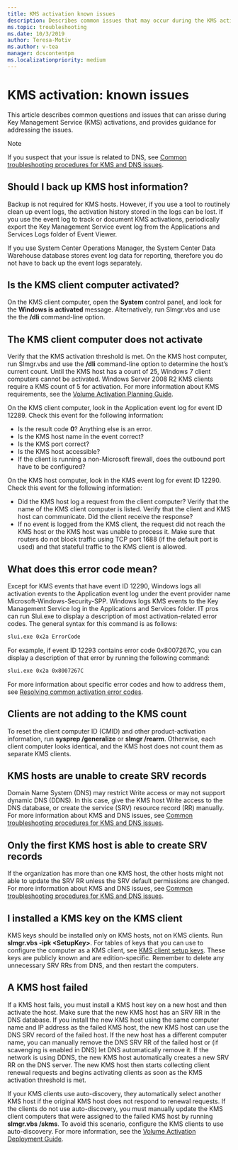 ```yaml
---
title: KMS activation known issues
description: Describes common issues that may occur during the KMS activation process, and provides resolutions and guidance
ms.topic: troubleshooting
ms.date: 10/3/2019
author: Teresa-Motiv
ms.author: v-tea
manager: dcscontentpm
ms.localizationpriority: medium
---
```


# KMS activation: known issues

This article describes common questions and issues that can arisse during Key Management Service (KMS) activations, and provides guidance for addressing the issues.

> [!NOTE]
> If you suspect that your issue is related to DNS, see [Common troubleshooting procedures for KMS and DNS issues](common-troubleshooting-procedures-kms-dns.md).

## Should I back up KMS host information?

Backup is not required for KMS hosts. However, if you use a tool to routinely clean up event logs, the activation history stored in the logs can be lost. If you use the event log to track or document KMS activations, periodically export the Key Management Service event log from the Applications and Services Logs folder of Event Viewer.

If you use System Center Operations Manager, the System Center Data Warehouse database stores event log data for reporting, therefore you do not have to back up the event logs separately.

## Is the KMS client computer activated?

On the KMS client computer, open the **System** control panel, and look for the **Windows is activated** message. Alternatively, run Slmgr.vbs and use the the **/dli** command-line option.

## The KMS client computer does not activate

Verify that the KMS activation threshold is met. On the KMS host computer, run Slmgr.vbs and use the **/dli** command-line option to determine the host’s current count. Until the KMS host has a count of 25, Windows 7 client computers cannot be activated. Windows Server 2008 R2 KMS clients require a KMS count of 5 for activation. For more information about KMS requirements, see the [Volume Activation Planning Guide](/previous-versions/tn-archive/dd878528(v=technet.10)).

On the KMS client computer, look in the Application event log for event ID 12289. Check this event for the following information:

- Is the result code **0**? Anything else is an error.
- Is the KMS host name in the event correct?
- Is the KMS port correct?
- Is the KMS host accessible?
- If the client is running a non-Microsoft firewall, does the outbound port have to be configured?

On the KMS host computer, look in the KMS event log for event ID 12290. Check this event for the following information:

- Did the KMS host log a request from the client computer? Verify that the name of the KMS client computer is listed. Verify that the client and KMS host can communicate. Did the client receive the response?
- If no event is logged from the KMS client, the request did not reach the KMS host or the KMS host was unable to process it. Make sure that routers do not block traffic using TCP port 1688 (if the default port is used) and that stateful traffic to the KMS client is allowed.

## What does this error code mean?

Except for KMS events that have event ID 12290, Windows logs all activation events to the Application event log under the event provider name Microsoft-Windows-Security-SPP. Windows logs KMS events to the Key Management Service log in the Applications and Services folder. IT pros can run Slui.exe to display a description of most activation-related error codes. The general syntax for this command is as follows:

```cmd
slui.exe 0x2a ErrorCode
```

For example, if event ID 12293 contains error code 0x8007267C, you can display a description of that error by running the following command:

```cmd
slui.exe 0x2a 0x8007267C
```

For more information about specific error codes and how to address them, see [Resolving common activation error codes](activation-error-codes.md).

## Clients are not adding to the KMS count

To reset the client computer ID (CMID) and other product-activation information, run **sysprep /generalize** or **slmgr /rearm**. Otherwise, each client computer looks identical, and the KMS host does not count them as separate KMS clients.

## KMS hosts are unable to create SRV records

Domain Name System (DNS) may restrict Write access or may not support dynamic DNS (DDNS). In this case, give the KMS host Write access to the DNS database, or create the service (SRV) resource record (RR) manually. For more information about KMS and DNS issues, see [Common troubleshooting procedures for KMS and DNS issues](common-troubleshooting-procedures-kms-dns.md).

## Only the first KMS host is able to create SRV records

If the organization has more than one KMS host, the other hosts might not able to update the SRV RR unless the SRV default permissions are changed. For more information about KMS and DNS issues, see [Common troubleshooting procedures for KMS and DNS issues](common-troubleshooting-procedures-kms-dns.md).

## I installed a KMS key on the KMS client

KMS keys should be installed only on KMS hosts, not on KMS clients. Run **slmgr.vbs -ipk &lt;SetupKey&gt;**. For tables of keys that you can use to configure the computer as a KMS client, see [KMS client setup keys](KMSclientkeys.md). These keys are publicly known and are edition-specific. Remember to delete any unnecessary SRV RRs from DNS, and then restart the computers.

## A KMS host failed

If a KMS host fails, you must install a KMS host key on a new host and then activate the host. Make sure that the new KMS host has an SRV RR in the DNS database. If you install the new KMS host using the same computer name and IP address as the failed KMS host, the new KMS host can use the DNS SRV record of the failed host. If the new host has a different computer name, you can manually remove the DNS SRV RR of the failed host or (if scavenging is enabled in DNS) let DNS automatically remove it. If the network is using DDNS, the new KMS host automatically creates a new SRV RR on the DNS server. The new KMS host then starts collecting client renewal requests and begins activating clients as soon as the KMS activation threshold is met.

If your KMS clients use auto-discovery, they automatically select another KMS host if the original KMS host does not respond to renewal requests. If the clients do not use auto-discovery, you must manually update the KMS client computers that were assigned to the failed KMS host by running **slmgr.vbs /skms**. To avoid this scenario, configure the KMS clients to use auto-discovery. For more information, see the [Volume Activation Deployment Guide](/previous-versions/tn-archive/dd772269(v=technet.10)).
